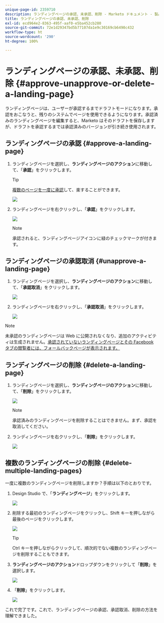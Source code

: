 ```yaml
---
unique-page-id: 2359710
description: ランディングページの承認、未承認、削除 - Marketo ドキュメント - 製品ドキュメント
title: ランディングページの承認、未承認、削除
exl-id: ecd964e2-8363-495f-aaf0-e5ba452cb280
source-git-commit: 72e1d29347bd5b77107da1e9c30169cb6490c432
workflow-type: ht
source-wordcount: '290'
ht-degree: 100%

---
```


# ランディングページの承認、未承認、削除 {#approve-unapprove-or-delete-a-landing-page}

ランディングページは、ユーザーが承認するまでドラフトモードになります。承認をおこなうと、残りのシステムでページを使用できるようになります。承認済みのランディングページを編集すると、Marketo はそのドラフトを保存しますが、ドラフトを承認するまでは承認済みのバージョンが引き続き使用されます。

## ランディングページの承認 {#approve-a-landing-page}

1. ランディングページを選択し、**ランディングページのアクション**&#x200B;に移動して、「**承認**」をクリックします。

   >[!TIP]
   >
   >[複数のページを一度に承認](/help/marketo/product-docs/demand-generation/landing-pages/landing-page-actions/approve-multiple-landing-pages-at-once.md)して、楽することができます。

   ![](assets/image2014-9-16-15-3a28-3a22.png)

1. ランディングページを右クリックし、「**承認**」をクリックします。

   ![](assets/image2014-9-16-15-3a30-3a4.png)

   >[!NOTE]
   >
   >承認されると、ランディングページアイコンに緑のチェックマークが付きます。

## ランディングページの承認取消 {#unapprove-a-landing-page}

1. ランディングページを選択し、**ランディングページのアクション**&#x200B;に移動して、「**承認取消**」をクリックします。

   ![](assets/image2014-9-16-15-3a31-3a8.png)

1. ランディングページを右クリックし、「**承認取消**」をクリックします。

   ![](assets/image2014-9-16-15-3a31-3a34.png)

>[!NOTE]
>
>未承認のランディングページは Web に公開されなくなり、追加のアクティビティは生成されません。[承認されていないランディングページとその Facebook タブの閲覧者には、フォールバックページが表示されます。](/help/marketo/product-docs/administration/settings/set-a-fallback-page.md)

## ランディングページの削除 {#delete-a-landing-page}

1. ランディングページを選択し、**ランディングページのアクション**&#x200B;に移動して、「**削除**」をクリックします。

   ![](assets/image2014-9-16-15-3a49-3a59.png)

   >[!NOTE]
   >
   >承認済みのランディングページを削除することはできません。まず、承認を取消してください。

1. ランディングページを右クリックし、「**削除**」をクリックします。

   ![](assets/image2014-9-16-15-3a50-3a40.png)

## 複数のランディングページの削除 {#delete-multiple-landing-pages}

一度に複数のランディングページを削除しますか？手順は以下のとおりです。

1. Design Studio で、「**ランディングページ**」をクリックします。

   ![](assets/one.png)

1. 削除する最初のランディングページをクリックし、Shift キーを押しながら最後のページをクリックします。

   ![](assets/two.png)

   >[!TIP]
   >
   >Ctrl キーを押しながらクリックして、順次的でない複数のランディングページを削除することもできます。

1. **ランディングページのアクション**&#x200B;ドロップダウンをクリックして「**削除**」を選択します。

   ![](assets/three.png)

1. 「**削除**」をクリックします。

   ![](assets/four.png)

これで完了です。これで、ランディングページの承認、承認取消、削除の方法を理解できました。
